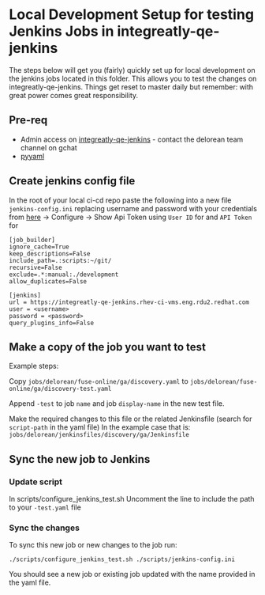 # Local Development Setup for testing Jenkins Jobs in integreatly-qe-jenkins

The steps below will get you (fairly) quickly set up for local development on the jenkins jobs located in this folder. This  allows you to test the changes on integreatly-qe-jenkins. Things get reset to master daily but remember: with great power comes great responsibility.


## Pre-req

- Admin access on [integreatly-qe-jenkins](https://integreatly-qe-jenkins.rhev-ci-vms.eng.rdu2.redhat.com/) - contact the delorean team channel on gchat
- [pyyaml](https://pypi.org/project/PyYAML/) 

## Create jenkins config file

In the root of your local ci-cd repo paste the following into a new file `jenkins-config.ini` replacing username and password with your credentials from [here](https://integreatly-qe-jenkins.rhev-ci-vms.eng.rdu2.redhat.com/me/) -> Configure -> Show Api Token using  `User ID` for <username> and `API Token` for <password>
 
```
[job_builder]
ignore_cache=True
keep_descriptions=False
include_path=.:scripts:~/git/
recursive=False
exclude=.*:manual:./development
allow_duplicates=False

[jenkins]
url = https://integreatly-qe-jenkins.rhev-ci-vms.eng.rdu2.redhat.com
user = <username>
password = <password>
query_plugins_info=False
```

## Make a copy of the job you want to test

Example steps:

Copy 
`jobs/delorean/fuse-online/ga/discovery.yaml`
to 
`jobs/delorean/fuse-online/ga/discovery-test.yaml`

Append `-test` to job `name` and job `display-name` in the new test file.

Make the required changes to this file or the related Jenkinsfile (search for `script-path` in the yaml file)
In the example case that is:
`jobs/delorean/jenkinsfiles/discovery/ga/Jenkinsfile`

## Sync the new job to Jenkins

### Update script

In scripts/configure_jenkins_test.sh Uncomment the line to include the path to your `-test.yaml` file

### Sync the changes
To sync this new job or new changes to the job run:

```
./scripts/configure_jenkins_test.sh ./scripts/jenkins-config.ini
```
 
You should see a new job or existing job updated with the name provided in the yaml file.

